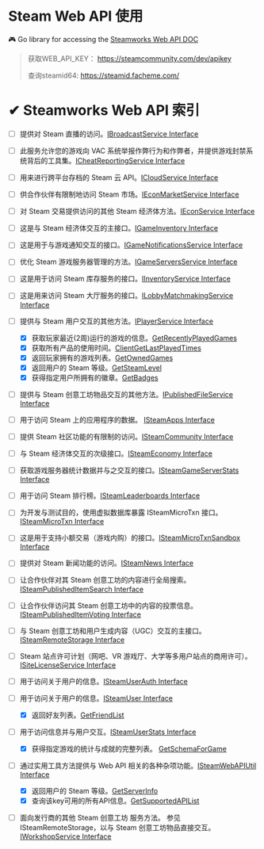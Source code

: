 # Steam Web API 使用
🎮 Go library for accessing the [Steamworks Web API DOC](https://partner.steamgames.com/doc/webapi)

> 获取WEB_API_KEY： https://steamcommunity.com/dev/apikey
> 
> 查询steamid64: https://steamid.facheme.com/

# ✔ Steamworks Web API 索引

- [ ]  提供对 Steam 直播的访问。[IBroadcastService Interface](https://partner.steamgames.com/doc/webapi/IBroadcastService)
- [ ]  此服务允许您的游戏向 VAC 系统举报作弊行为和作弊者，并提供游戏封禁系统背后的工具集。[ICheatReportingService Interface](https://partner.steamgames.com/doc/webapi/ICheatReportingService)
- [ ]  用来进行跨平台存档的 Steam 云 API。[ICloudService Interface](https://partner.steamgames.com/doc/webapi/icloudservice)
- [ ]  供合作伙伴有限制地访问 Steam 市场。[IEconMarketService Interface](https://partner.steamgames.com/doc/webapi/IEconMarketService)
- [ ]  对 Steam 交易提供访问的其他 Steam 经济体方法。[IEconService Interface](https://partner.steamgames.com/doc/webapi/IEconService)
- [ ]  这是与 Steam 经济体交互的主接口。[IGameInventory Interface](https://partner.steamgames.com/doc/webapi/IGameInventory)
- [ ]  这是用于与游戏通知交互的接口。[IGameNotificationsService Interface](https://partner.steamgames.com/doc/webapiIGameNotificationsService)
- [ ]  优化 Steam 游戏服务器管理的方法。[IGameServersService Interface](https://partner.steamgames.com/doc/webapi/IGameServersService)
- [ ]  这是用于访问 Steam 库存服务的接口。[IInventoryService Interface](https://partner.steamgames.com/doc/webapi/IInventoryService)
- [ ]  这是用来访问 Steam 大厅服务的接口。[ILobbyMatchmakingService Interface](https://partner.steamgames.com/doc/webapi/ILobbyMatchmakingService)
- [ ]  提供与 Steam 用户交互的其他方法。[IPlayerService Interface](https://partner.steamgames.com/doc/webapi/IPlayerService)
   - [x] 获取玩家最近(2周)运行的游戏的信息。[GetRecentlyPlayedGames](https://partner.steamgames.com/doc/webapi/IPlayerService#GetRecentlyPlayedGames)
   - [x] 获取所有产品的使用时间。[ClientGetLastPlayedTimes](https://partner.steamgames.com/doc/webapi/IPlayerService#ClientGetLastPlayedTimes)
   - [x] 返回玩家拥有的游戏列表。[GetOwnedGames](https://partner.steamgames.com/doc/webapi/IPlayerService#GetOwnedGames)
   - [x] 返回用户的 Steam 等级。[GetSteamLevel](https://partner.steamgames.com/doc/webapi/IPlayerService#GetSteamLevel)
   - [x] 获得指定用户所拥有的徽章。[GetBadges](https://partner.steamgames.com/doc/webapi/IPlayerService#GetBadges)
- [ ]  提供与 Steam 创意工坊物品交互的其他方法。[IPublishedFileService Interface](https://partner.steamgames.com/doc/webapi/IPublishedFileService)
- [ ]  用于访问 Steam 上的应用程序的数据。 [ISteamApps Interface](https://partner.steamgames.com/doc/webapi/ISteamApps)
- [ ]  提供 Steam 社区功能的有限制的访问。[ISteamCommunity Interface](https://partner.steamgames.com/doc/webapi/ISteamCommunity)
- [ ]  与 Steam 经济体交互的次级接口。[ISteamEconomy Interface](https://partner.steamgames.com/doc/webapi/ISteamEconomy)
- [ ]  获取游戏服务器统计数据并与之交互的接口。[ISteamGameServerStats Interface](https://partner.steamgames.com/doc/webapi/ISteamGameServerStats)
- [ ]  用于访问 Steam 排行榜。[ISteamLeaderboards Interface](https://partner.steamgames.com/doc/webapi/ISteamLeaderboards)
- [ ]  为开发与测试目的，使用虚拟数据库暴露 ISteamMicroTxn 接口。[ISteamMicroTxn Interface](https://partner.steamgames.com/doc/webapi/ISteamMicroTxn)
- [ ]  这是用于支持小额交易（游戏内购）的接口。[ISteamMicroTxnSandbox Interface](https://partner.steamgames.com/doc/webapi/ISteamMicroTxnSandbox)
- [ ]  提供对 Steam 新闻功能的访问。[ISteamNews Interface](https://partner.steamgames.com/doc/webapi/ISteamNews)
- [ ]  让合作伙伴对其 Steam 创意工坊的内容进行全局搜索。[ISteamPublishedItemSearch Interface](https://partner.steamgames.com/doc/webapiISteamPublishedItemSearch)
- [ ]  让合作伙伴访问其 Steam 创意工坊中的内容的投票信息。[ISteamPublishedItemVoting Interface](https://partner.steamgames.com/doc/webapiISteamPublishedItemVoting)
- [ ]  与 Steam 创意工坊和用户生成内容（UGC）交互的主接口。[ISteamRemoteStorage Interface](https://partner.steamgames.com/doc/webapi/ISteamRemoteStorage)
- [ ]  Steam 站点许可计划（网吧、VR 游戏厅、大学等多用户站点的商用许可）。[ISiteLicenseService Interface](https://partner.steamgames.com/doc/webapi/isitelicenseservice)
- [ ]  用于访问关于用户的信息。[ISteamUserAuth Interface](https://partner.steamgames.com/doc/webapi/ISteamUserAuth)
- [ ]  用于访问关于用户的信息。[ISteamUser Interface](https://partner.steamgames.com/doc/webapi/ISteamUser)
   - [x] 返回好友列表。[GetFriendList](https://partner.steamgames.com/doc/webapi/ISteamUser#GetFriendList)
- [ ]  用于访问信息并与用户交互。[ISteamUserStats Interface](https://partner.steamgames.com/doc/webapi/ISteamUserStats)
   - [x] 获得指定游戏的统计与成就的完整列表。 [GetSchemaForGame](https://partner.steamgames.com/doc/webapi/ISteamUserStats#GetSchemaForGame)
- [ ]  通过实用工具方法提供与 Web API 相关的各种杂项功能。[ISteamWebAPIUtil Interface](https://partner.steamgames.com/doc/webapi/ISteamWebAPIUtil)
   - [x] 返回用户的 Steam 等级。[GetServerInfo](https://partner.steamgames.com/doc/webapi/ISteamWebAPIUtil#GetServerInfo)
   - [x] 查询该key可用的所有API信息。[GetSupportedAPIList](https://partner.steamgames.com/doc/webapi/ISteamWebAPIUtil#GetSupportedAPIList)
- [ ]  面向发行商的其他 Steam 创意工坊 服务方法。 参见 ISteamRemoteStorage，以与 Steam 创意工坊物品直接交互。[IWorkshopService Interface](https://partner.steamgames.com/doc/webapi/IWorkshopService)

